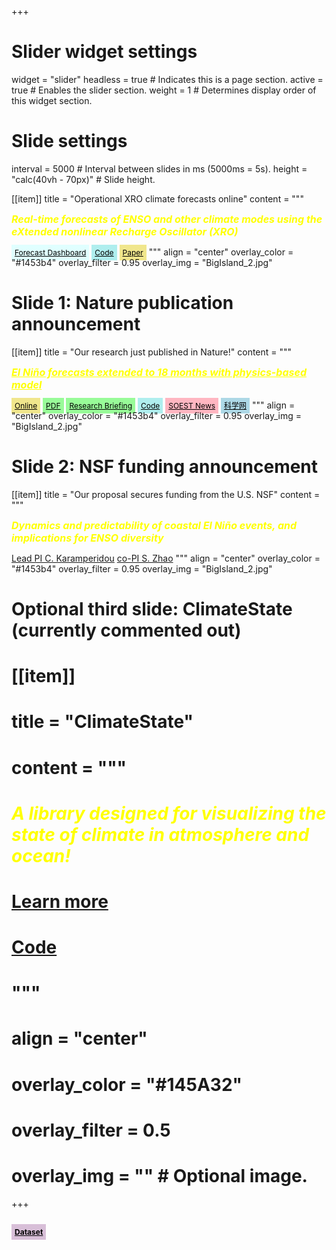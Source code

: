 +++
# Slider widget settings
widget = "slider"
headless = true     # Indicates this is a page section.
active = true       # Enables the slider section.
weight = 1          # Determines display order of this widget section.

# Slide settings
interval = 5000     # Interval between slides in ms (5000ms = 5s).
height = "calc(40vh - 70px)"  # Slide height.


[[item]]
  title = "Operational XRO climate forecasts online"
  content = """
<p><strong><span style='font-size: 16px; color: yellow;'><em>
Real-time forecasts of ENSO and other climate modes using the eXtended nonlinear Recharge Oscillator (XRO)
</em></span></strong></p>
<a href='https://senzhao.netlify.app/climate/xro/' class='btn btn-light' style='font-size: 12px; padding: 5px 5px; color: black; background-color: #e0ffff; border-color: #40e0d0;'><i class='fas fa-signal'></i> Forecast Dashboard</a>
<a href='https://github.com/senclimate/XRO' class='btn btn-light' style='font-size: 12px; padding: 5px 5px; color: black; background-color: #afeeee; border-color: #00ced1;'><i class='fab fa-github'></i> Code</a>
<a href='https://doi.org/10.1038/s41586-024-07534-6' class='btn btn-light' style='font-size: 12px; padding: 5px 5px; color: black; background-color: #f0e68c; border-color: #ffd700;'><i class='fas fa-globe'></i> Paper</a>
"""
  align = "center"
  overlay_color = "#1453b4"
  overlay_filter = 0.95
  overlay_img = "BigIsland_2.jpg"


# Slide 1: Nature publication announcement
[[item]]
  title = "Our research just published in Nature!"
  content = """
<p><strong><span style='font-size: 16px; color: yellow;'><em>
<a href="publication/2024_zhaos_nature_xro" style="color: yellow;">El Niño forecasts extended to 18 months with physics-based model</a>
</em></span></strong></p>
<a href='https://www.nature.com/articles/s41586-024-07534-6' class='btn btn-light' style='font-size: 12px; padding: 5px 5px; color: black; background-color: #f0e68c; border-color: #ffd700;'><i class='fas fa-globe'></i> Online</a>
<a href='https://rdcu.be/dLZxC' class='btn btn-light' style='font-size: 12px; padding: 5px 5px; color: black; background-color: #98fb98; border-color: #32cd32;'><i class='fas fa-file-pdf'></i> PDF</a>
<a href='https://rdcu.be/dPm1w' class='btn btn-light' style='font-size: 12px; padding: 5px 5px; color: black; background-color: #98fb98; border-color: #32cd32;'><i class='fas fa-file-pdf'></i> Research Briefing</a>
<a href='https://github.com/senclimate/XRO' class='btn btn-light' style='font-size: 12px; padding: 5px 5px; color: black; background-color: #afeeee; border-color: #00ced1;'><i class='fab fa-github'></i> Code</a>
<a href='https://www.soest.hawaii.edu/soestwp/announce/news/el-nino-forecasts-18-months/' class='btn btn-light' style='font-size: 12px; padding: 5px 5px; color: black; background-color: #ffb6c1; border-color: #ff69b4;'><i class='fas fa-newspaper'></i> SOEST News</a>
<a href='https://paper.sciencenet.cn/htmlpaper/2024/6/202462717022913106082.shtm' class='btn btn-light' style='font-size: 12px; padding: 5px 5px; color: black; background-color: #add8e6; border-color: #87ceeb;'>科学网</a>
"""
  align = "center"
  overlay_color = "#1453b4"
  overlay_filter = 0.95
  overlay_img = "BigIsland_2.jpg"

# Slide 2: NSF funding announcement
[[item]]
  title = "Our proposal secures funding from the U.S. NSF"
  content = """
<p><strong><span style='font-size: 16px; color: yellow;'><em>
Dynamics and predictability of coastal El Niño events, and implications for ENSO diversity
</em></span></strong></p>
<a href='https://www.christinakaramperidou.com/' class='btn btn-light'>Lead PI C. Karamperidou</a>
<a href='https://senzhao.netlify.app/cv_sen.pdf' class='btn btn-light'>co-PI S. Zhao</a>
"""
  align = "center"
  overlay_color = "#1453b4"
  overlay_filter = 0.95
  overlay_img = "BigIsland_2.jpg"

# Optional third slide: ClimateState (currently commented out)
# [[item]]
#   title = "ClimateState"
#   content = """
# <p><strong><span style='color: yellow;'><em>A library designed for visualizing the state of climate in atmosphere and ocean!</em></span></strong></p>
# <a href='https://senclimate.github.io/climatestate/' class='btn btn-light'><i class="fa-regular fa-house"></i> Learn more</a>
# <a href='https://github.com/senclimate/climatestate' class='btn btn-light'><i class='fab fa-github'></i> Code</a>
# """
#   align = "center"
#   overlay_color = "#145A32"
#   overlay_filter = 0.5
#   overlay_img = ""  # Optional image.

+++

## <a href='https://doi.org/10.5281/zenodo.10951443' class='btn btn-light' style='font-size: 12px; padding: 5px 5px; color: black; background-color: #d8bfd8; border-color: #dda0dd;'><i class='fas fa-cloud'></i> Dataset</a>
